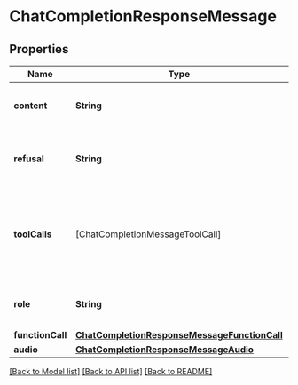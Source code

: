 # ChatCompletionResponseMessage

## Properties
Name | Type | Description | Notes
------------ | ------------- | ------------- | -------------
**content** | **String** | The contents of the message. | 
**refusal** | **String** | The refusal message generated by the model. | 
**toolCalls** | [ChatCompletionMessageToolCall] | The tool calls generated by the model, such as function calls. | [optional] 
**role** | **String** | The role of the author of this message. | 
**functionCall** | [**ChatCompletionResponseMessageFunctionCall**](ChatCompletionResponseMessageFunctionCall.md) |  | [optional] 
**audio** | [**ChatCompletionResponseMessageAudio**](ChatCompletionResponseMessageAudio.md) |  | [optional] 

[[Back to Model list]](../README.md#documentation-for-models) [[Back to API list]](../README.md#documentation-for-api-endpoints) [[Back to README]](../README.md)


